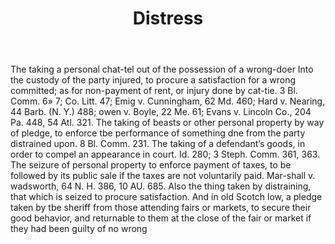 ---
title: Distress
letter: D
permalink: "/definitions/bld-distress.html"
body: The taking a personal chat-tel out of the possession of a wrong-doer Into the
  custody of the party injured, to procure a satisfaction for a wrong committed; as
  for non-payment of rent, or injury done by cat-tie. 3 Bl. Comm. 6» 7; Co. Litt.
  47; Emig v. Cunningham, 62 Md. 460; Hard v. Nearing, 44 Barb. (N. Y.) 488; owen
  v. Boyle, 22 Me. 61; Evans v. Lincoln Co., 204 Pa. 448, 54 Atl. 321. The taking
  of beasts or other personal property by way of pledge, to enforce tbe performance
  of something dne from the party distrained upon. 8 Bl. Comm. 231. The taking of
  a defendant’s goods, in order to compel an appearance in court. Id. 280; 3 Steph.
  Comm. 361, 363. The seizure of personal property to enforce payment of taxes, to
  be followed by its public sale if the taxes are not voluntarily paid. Mar-shall
  v. wadsworth, 64 N. H. 386, 10 AU. 685. Also the thing taken by distraining, that
  which is seized to procure satisfaction. And in old Scotch low, a pledge taken by
  tbe sheriff from those attending fairs or markets, to secure their good behavior,
  and returnable to them at the close of the fair or market if they had been guilty
  of no wrong
published_at: '2018-07-07'
source: Black's Law Dictionary 2nd Ed (1910)
layout: post
---